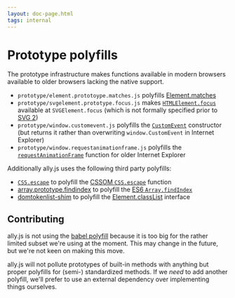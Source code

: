 ```yaml
---
layout: doc-page.html
tags: internal
---
```


# Prototype polyfills

The prototype infrastructure makes functions available in modern browsers available to older browsers lacking the native support.

* `prototype/element.prototoype.matches.js` polyfills [Element.matches](https://developer.mozilla.org/en-US/docs/Web/API/Element.matches)
* `prototype/svgelement.prototype.focus.js` makes [`HTMLElement.focus`](https://developer.mozilla.org/en-US/docs/Web/API/HTMLElement/focus) available at `SVGElement.focus` (which is not formally specified prior to [SVG 2](http://www.w3.org/TR/SVG2/interact.html#Focus))
* `prototype/window.customevent.js` polyfills the [`CustomEvent`](https://developer.mozilla.org/en/docs/Web/API/CustomEvent) constructor (but returns it rather than overwriting `window.CustomEvent` in Internet Explorer)
* `prototype/window.requestanimationframe.js` polyfills the [`requestAnimationFrame`](https://developer.mozilla.org/en-US/docs/Web/API/window.requestAnimationFrame) function for older Internet Explorer

Additionally ally.js uses the following third party polyfills:

* [`CSS.escape`](https://github.com/mathiasbynens/CSS.escape) to polyfill the [CSSOM `CSS.escape`](https://developer.mozilla.org/en-US/docs/Web/API/CSS/escape) function
* [array.prototype.findindex](https://github.com/paulmillr/Array.prototype.findIndex) to polyfill the [ES6 `Array.findIndex`](https://developer.mozilla.org/en-US/docs/Web/JavaScript/Reference/Global_Objects/Array/findIndex)
* [domtokenlist-shim](https://github.com/jwilsson/domtokenlist) to polyfill the [Element.classList](https://developer.mozilla.org/en/docs/Web/API/Element/classList) interface


## Contributing

ally.js is not using the [babel polyfill](http://babeljs.io/docs/usage/polyfill/) because it is too big for the rather limited subset we're using at the moment. This may change in the future, but we're not keen on making this move.

ally.js will not pollute prototypes of built-in methods with anything but proper polyfills for (semi-) standardized methods. If we *need* to add another polyfill, we'll prefer to use an external dependency over implementing things ourselves.


